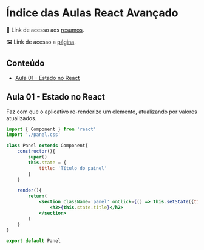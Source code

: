 # Índice das Aulas React Avançado
📄 Link de acesso aos <a href="https://cord-delivery-7eb.notion.site/React-Avan-ado-0dd7bebfaf364c1f8544098923b060e5">resumos</a>. 

🖼 Link de acesso a <a href="https://jonathanbenedito.github.io/modulo-react-avancado/">página</a>.

<!-- TABLE OF CONTENTS -->
## Conteúdo
<ul>
    <li>
        <a href="#aula-01---estado-no-react">Aula 01 - Estado no React</a>
    </li>
</ul>

## Aula 01 - Estado no React

Faz com que o aplicativo re-renderize um elemento, atualizando por valores atualizados. 

```jsx
import { Component } from 'react'
import './panel.css'

class Panel extends Component{
    constructor(){
        super()
        this.state = {
            title: 'Título do painel'
        }
    }

    render(){
        return(
            <section className='panel' onClick={() => this.setState({title: 'Título novo'})}>
                <h2>{this.state.title}</h2>
            </section>
        )
    }
}

export default Panel
```